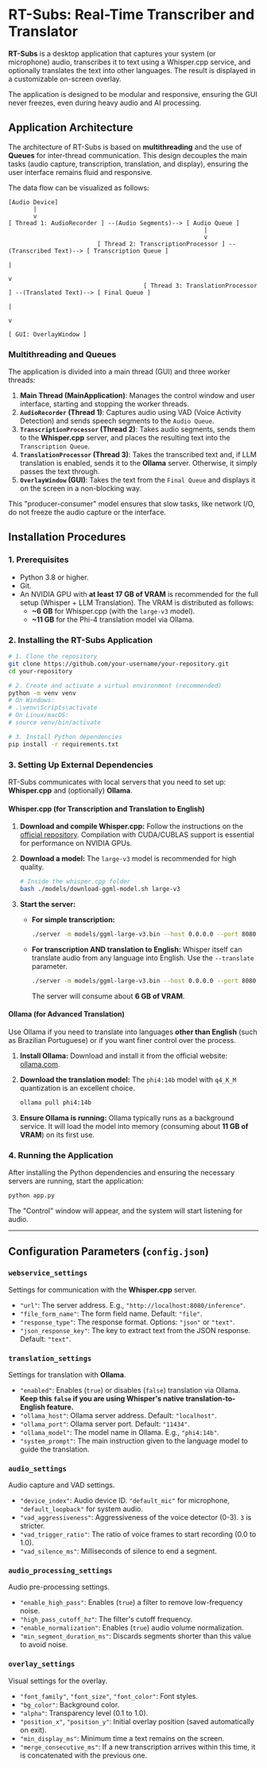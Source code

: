 # RT-Subs: Real-Time Transcriber and Translator

**RT-Subs** is a desktop application that captures your system (or microphone) audio, transcribes it to text using a Whisper.cpp service, and optionally translates the text into other languages. The result is displayed in a customizable on-screen overlay.

The application is designed to be modular and responsive, ensuring the GUI never freezes, even during heavy audio and AI processing.

## Application Architecture

The architecture of RT-Subs is based on **multithreading** and the use of **Queues** for inter-thread communication. This design decouples the main tasks (audio capture, transcription, translation, and display), ensuring the user interface remains fluid and responsive.

The data flow can be visualized as follows:

```
[Audio Device]
       |
       v
[ Thread 1: AudioRecorder ] --(Audio Segments)--> [ Audio Queue ]
                                                       |
                                                       v
                         [ Thread 2: TranscriptionProcessor ] --(Transcribed Text)--> [ Transcription Queue ]
                                                                                            |
                                                                                            v
                                      [ Thread 3: TranslationProcessor ] --(Translated Text)--> [ Final Queue ]
                                                                                                      |
                                                                                                      v
                                                                                            [ GUI: OverlayWindow ]
```

### Multithreading and Queues

The application is divided into a main thread (GUI) and three worker threads:

1. **Main Thread (MainApplication)**: Manages the control window and user interface, starting and stopping the worker threads.
2. **`AudioRecorder` (Thread 1)**: Captures audio using VAD (Voice Activity Detection) and sends speech segments to the `Audio Queue`.
3. **`TranscriptionProcessor` (Thread 2)**: Takes audio segments, sends them to the **Whisper.cpp** server, and places the resulting text into the `Transcription Queue`.
4. **`TranslationProcessor` (Thread 3)**: Takes the transcribed text and, if LLM translation is enabled, sends it to the **Ollama** server. Otherwise, it simply passes the text through.
5. **`OverlayWindow` (GUI)**: Takes the text from the `Final Queue` and displays it on the screen in a non-blocking way.

This "producer-consumer" model ensures that slow tasks, like network I/O, do not freeze the audio capture or the interface.

## Installation Procedures

### 1. Prerequisites

* Python 3.8 or higher.
* Git.
* An NVIDIA GPU with **at least 17 GB of VRAM** is recommended for the full setup (Whisper + LLM Translation). The VRAM is distributed as follows:
  * **~6 GB** for Whisper.cpp (with the `large-v3` model).
  * **~11 GB** for the Phi-4 translation model via Ollama.

### 2. Installing the RT-Subs Application

```bash
# 1. Clone the repository
git clone https://github.com/your-username/your-repository.git
cd your-repository

# 2. Create and activate a virtual environment (recommended)
python -m venv venv
# On Windows:
# .\venv\Scripts\activate
# On Linux/macOS:
# source venv/bin/activate

# 3. Install Python dependencies
pip install -r requirements.txt
```

### 3. Setting Up External Dependencies

RT-Subs communicates with local servers that you need to set up: **Whisper.cpp** and (optionally) **Ollama**.

#### **Whisper.cpp (for Transcription and Translation to English)**

1. **Download and compile Whisper.cpp:** Follow the instructions on the [official repository](https://github.com/ggerganov/whisper.cpp). Compilation with CUDA/CUBLAS support is essential for performance on NVIDIA GPUs.

2. **Download a model:** The `large-v3` model is recommended for high quality.
   
   ```bash
   # Inside the whisper.cpp folder
   bash ./models/download-ggml-model.sh large-v3
   ```

3. **Start the server:**
   
   * **For simple transcription:**
     
     ```bash
     ./server -m models/ggml-large-v3.bin --host 0.0.0.0 --port 8080
     ```
   
   * **For transcription AND translation to English:** Whisper itself can translate audio from any language into English. Use the `--translate` parameter.
     
     ```bash
     ./server -m models/ggml-large-v3.bin --host 0.0.0.0 --port 8080 --translate
     ```
     
     The server will consume about **6 GB of VRAM**.

#### **Ollama (for Advanced Translation)**

Use Ollama if you need to translate into languages **other than English** (such as Brazilian Portuguese) or if you want finer control over the process.

1. **Install Ollama:** Download and install it from the official website: [ollama.com](https://ollama.com/).

2. **Download the translation model:** The `phi4:14b` model with `q4_K_M` quantization is an excellent choice.
   
   ```bash
   ollama pull phi4:14b
   ```

3. **Ensure Ollama is running:** Ollama typically runs as a background service. It will load the model into memory (consuming about **11 GB of VRAM**) on its first use.

### 4. Running the Application

After installing the Python dependencies and ensuring the necessary servers are running, start the application:

```bash
python app.py
```

The "Control" window will appear, and the system will start listening for audio.

---

## Configuration Parameters (`config.json`)

### `webservice_settings`

Settings for communication with the **Whisper.cpp** server.

* `"url"`: The server address. E.g., `"http://localhost:8080/inference"`.
* `"file_form_name"`: The form field name. Default: `"file"`.
* `"response_type"`: The response format. Options: `"json"` or `"text"`.
* `"json_response_key"`: The key to extract text from the JSON response. Default: `"text"`.

### `translation_settings`

Settings for translation with **Ollama**.

* `"enabled"`: Enables (`true`) or disables (`false`) translation via Ollama. **Keep this `false` if you are using Whisper's native translation-to-English feature.**
* `"ollama_host"`: Ollama server address. Default: `"localhost"`.
* `"ollama_port"`: Ollama server port. Default: `"11434"`.
* `"ollama_model"`: The model name in Ollama. E.g., `"phi4:14b"`.
* `"system_prompt"`: The main instruction given to the language model to guide the translation.

### `audio_settings`

Audio capture and VAD settings.

* `"device_index"`: Audio device ID. `"default_mic"` for microphone, `"default_loopback"` for system audio.
* `"vad_aggressiveness"`: Aggressiveness of the voice detector (0-3). `3` is stricter.
* `"vad_trigger_ratio"`: The ratio of voice frames to start recording (0.0 to 1.0).
* `"vad_silence_ms"`: Milliseconds of silence to end a segment.

### `audio_processing_settings`

Audio pre-processing settings.

* `"enable_high_pass"`: Enables (`true`) a filter to remove low-frequency noise.
* `"high_pass_cutoff_hz"`: The filter's cutoff frequency.
* `"enable_normalization"`: Enables (`true`) audio volume normalization.
* `"min_segment_duration_ms"`: Discards segments shorter than this value to avoid noise.

### `overlay_settings`

Visual settings for the overlay.

* `"font_family"`, `"font_size"`, `"font_color"`: Font styles.
* `"bg_color"`: Background color.
* `"alpha"`: Transparency level (0.1 to 1.0).
* `"position_x"`, `"position_y"`: Initial overlay position (saved automatically on exit).
* `"min_display_ms"`: Minimum time a text remains on the screen.
* `"merge_consecutive_ms"`: If a new transcription arrives within this time, it is concatenated with the previous one.